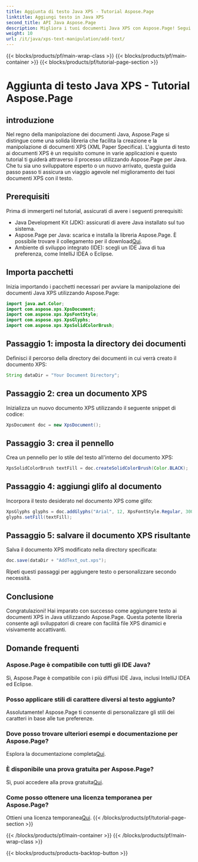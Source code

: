 ```yaml
---
title: Aggiunta di testo Java XPS - Tutorial Aspose.Page
linktitle: Aggiungi testo in Java XPS
second_title: API Java Aspose.Page
description: Migliora i tuoi documenti Java XPS con Aspose.Page! Segui la nostra guida passo passo per aggiungere testo senza sforzo. Migliora oggi stesso le tue capacità di manipolazione dei documenti.
weight: 10
url: /it/java/xps-text-manipulation/add-text/
---
```


{{< blocks/products/pf/main-wrap-class >}}
{{< blocks/products/pf/main-container >}}
{{< blocks/products/pf/tutorial-page-section >}}

# Aggiunta di testo Java XPS - Tutorial Aspose.Page

## introduzione
Nel regno della manipolazione dei documenti Java, Aspose.Page si distingue come una solida libreria che facilita la creazione e la manipolazione di documenti XPS (XML Paper Specifica). L'aggiunta di testo ai documenti XPS è un requisito comune in varie applicazioni e questo tutorial ti guiderà attraverso il processo utilizzando Aspose.Page per Java. Che tu sia uno sviluppatore esperto o un nuovo arrivato, questa guida passo passo ti assicura un viaggio agevole nel miglioramento dei tuoi documenti XPS con il testo.
## Prerequisiti
Prima di immergerti nel tutorial, assicurati di avere i seguenti prerequisiti:
- Java Development Kit (JDK): assicurati di avere Java installato sul tuo sistema.
-  Aspose.Page per Java: scarica e installa la libreria Aspose.Page. È possibile trovare il collegamento per il download[Qui](https://releases.aspose.com/page/java/).
- Ambiente di sviluppo integrato (IDE): scegli un IDE Java di tua preferenza, come IntelliJ IDEA o Eclipse.
## Importa pacchetti
Inizia importando i pacchetti necessari per avviare la manipolazione dei documenti Java XPS utilizzando Aspose.Page:
```java
import java.awt.Color;
import com.aspose.xps.XpsDocument;
import com.aspose.xps.XpsFontStyle;
import com.aspose.xps.XpsGlyphs;
import com.aspose.xps.XpsSolidColorBrush;
```
## Passaggio 1: imposta la directory dei documenti
Definisci il percorso della directory dei documenti in cui verrà creato il documento XPS:
```java
String dataDir = "Your Document Directory";
```
## Passaggio 2: crea un documento XPS
Inizializza un nuovo documento XPS utilizzando il seguente snippet di codice:
```java
XpsDocument doc = new XpsDocument();
```
## Passaggio 3: crea il pennello
Crea un pennello per lo stile del testo all'interno del documento XPS:
```java
XpsSolidColorBrush textFill = doc.createSolidColorBrush(Color.BLACK);
```
## Passaggio 4: aggiungi glifo al documento
Incorpora il testo desiderato nel documento XPS come glifo:
```java
XpsGlyphs glyphs = doc.addGlyphs("Arial", 12, XpsFontStyle.Regular, 300f, 450f, "Hello World!");
glyphs.setFill(textFill);
```
## Passaggio 5: salvare il documento XPS risultante
Salva il documento XPS modificato nella directory specificata:
```java
doc.save(dataDir + "AddText_out.xps");
```
Ripeti questi passaggi per aggiungere testo o personalizzare secondo necessità.
## Conclusione
Congratulazioni! Hai imparato con successo come aggiungere testo ai documenti XPS in Java utilizzando Aspose.Page. Questa potente libreria consente agli sviluppatori di creare con facilità file XPS dinamici e visivamente accattivanti.
## Domande frequenti
### Aspose.Page è compatibile con tutti gli IDE Java?
Sì, Aspose.Page è compatibile con i più diffusi IDE Java, inclusi IntelliJ IDEA ed Eclipse.
### Posso applicare stili di carattere diversi al testo aggiunto?
Assolutamente! Aspose.Page ti consente di personalizzare gli stili dei caratteri in base alle tue preferenze.
### Dove posso trovare ulteriori esempi e documentazione per Aspose.Page?
 Esplora la documentazione completa[Qui](https://reference.aspose.com/page/java/).
### È disponibile una prova gratuita per Aspose.Page?
 Sì, puoi accedere alla prova gratuita[Qui](https://releases.aspose.com/).
### Come posso ottenere una licenza temporanea per Aspose.Page?
 Ottieni una licenza temporanea[Qui](https://purchase.aspose.com/temporary-license/).
{{< /blocks/products/pf/tutorial-page-section >}}

{{< /blocks/products/pf/main-container >}}
{{< /blocks/products/pf/main-wrap-class >}}

{{< blocks/products/products-backtop-button >}}
